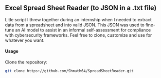 ## Excel Spread Sheet Reader (to JSON in a .txt file)
Litle script I threw together during an internship when I needed to extract data from a spreadsheet and into valid JSON. This JSON was used to fine-tune an AI model to assist in an informal self-assessment for compliance with cybersecurity frameworks.
Feel free to clone, customize and use for whatever you want.

#### Usage
Clone the repository:
   ```bash
   git clone https://github.com/Shmath64/SpreadSheetReader.git
```
